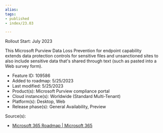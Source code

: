 ```yaml
---
alias:
tags:
- published
- index/23.03

---
```


Rollout Start: July 2023

This Microsoft Purview Data Loss Prevention for endpoint capability extends data protection controls for sensitive files and unsanctioned sites to also include sensitive data that's shared through text (such as pasted into a Web survey form).

-   Feature ID: 109586
-   Added to roadmap: 5/25/2023
-   Last modified: 5/25/2023
-   Product(s): Microsoft Purview compliance portal
-   Cloud instance(s): Worldwide (Standard Multi-Tenant)
-   Platform(s): Desktop, Web
-   Release phase(s): General Availability, Preview

Source(s): 
- [Microsoft 365 Roadmap | Microsoft 365](https://www.microsoft.com/en-ww/microsoft-365/roadmap?filters=&searchterms=109586)
